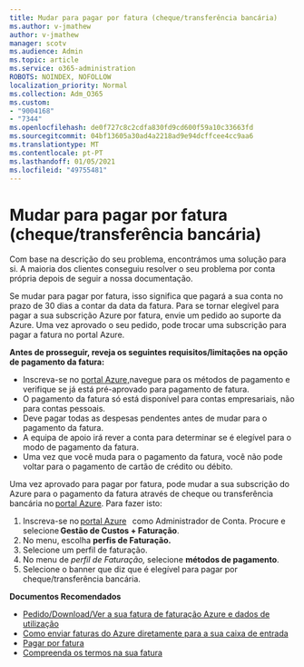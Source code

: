 ```yaml
---
title: Mudar para pagar por fatura (cheque/transferência bancária)
ms.author: v-jmathew
author: v-jmathew
manager: scotv
ms.audience: Admin
ms.topic: article
ms.service: o365-administration
ROBOTS: NOINDEX, NOFOLLOW
localization_priority: Normal
ms.collection: Adm_O365
ms.custom:
- "9004168"
- "7344"
ms.openlocfilehash: de0f727c8c2cdfa830fd9cd600f59a10c33663fd
ms.sourcegitcommit: 04bf13605a30ad4a2218ad9e94dcffcee4cc9aa6
ms.translationtype: MT
ms.contentlocale: pt-PT
ms.lasthandoff: 01/05/2021
ms.locfileid: "49755481"
---
```

# <a name="switch-to-pay-by-invoice-checkwire-transfer"></a>Mudar para pagar por fatura (cheque/transferência bancária)

Com base na descrição do seu problema, encontrámos uma solução para si. A maioria dos clientes conseguiu resolver o seu problema por conta própria depois de seguir a nossa documentação.

Se mudar para pagar por fatura, isso significa que pagará a sua conta no prazo de 30 dias a contar da data da fatura. Para se tornar elegível para pagar a sua subscrição Azure por fatura, envie um pedido ao suporte da Azure. Uma vez aprovado o seu pedido, pode trocar uma subscrição para pagar a fatura no portal Azure.

**Antes de prosseguir, reveja os seguintes requisitos/limitações na opção de pagamento da fatura:**

- Inscreva-se no [portal Azure,](https://portal.azure.com/)navegue para os métodos de pagamento e verifique se já está pré-aprovado para pagamento de fatura.
- O pagamento da fatura só está disponível para contas empresariais, não para contas pessoais.
- Deve pagar todas as despesas pendentes antes de mudar para o pagamento da fatura.
- A equipa de apoio irá rever a conta para determinar se é elegível para o modo de pagamento da fatura.
- Uma vez que você muda para o pagamento da fatura, você não pode voltar para o pagamento de cartão de crédito ou débito.

Uma vez aprovado para pagar por fatura, pode mudar a sua subscrição do Azure para o pagamento da fatura através de cheque ou transferência bancária no [portal Azure](https://portal.azure.com/).
Para fazer isto:

1. Inscreva-se no [portal Azure](https://portal.azure.com/)   como Administrador de Conta. Procure e selecione **Gestão de Custos + Faturação**.
2. No menu, escolha **perfis de Faturação.**
3. Selecione um perfil de faturação.
4. No menu de *perfil de Faturação,* selecione **métodos de pagamento**.
5. Selecione o banner que diz que é elegível para pagar por cheque/transferência bancária.

**Documentos Recomendados**

- [Pedido/Download/Ver a sua fatura de faturação Azure e dados de utilização](https://docs.microsoft.com/azure/billing/billing-download-azure-invoice-daily-usage-date)
- [Como enviar faturas do Azure diretamente para a sua caixa de entrada](https://docs.microsoft.com/azure/billing/billing-download-azure-invoice-daily-usage-date)
- [Pagar por fatura](https://docs.microsoft.com/azure/billing/billing-how-to-pay-by-invoice)
- [Compreenda os termos na sua fatura](https://docs.microsoft.com/azure/billing/billing-understand-your-invoice)
